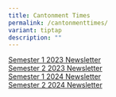 ```yaml
---
title: Cantonment Times
permalink: /cantonmenttimes/
variant: tiptap
description: ""
---
```

<p><a href="/files/Times/2023semester1.pdf" rel="noopener noreferrer nofollow" target="_blank">Semester 1 2023 Newsletter</a> 
<br><a href="/files/Times/2023semestertwo.pdf" rel="noopener noreferrer nofollow" target="_blank">Semester 2 2023 Newsletter</a> 
<br><a href="/files/Times/Semester_1_2024_Newsletter.pdf" rel="noopener noreferrer nofollow" target="_blank">Semester 1 2024 Newsletter</a>
<br><a href="/files/Times/2024semester2.pdf" rel="noopener nofollow" target="_blank">Semester 2 2024 Newsletter</a>
</p>